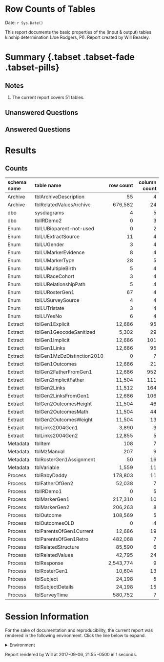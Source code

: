 # Row Counts of Tables
Date: `r Sys.Date()`  

This report documents the basic properties of the (input & output) tables kinship determination (Joe Rodgers, PI).  Report created by Will Beasley.

<!--  Set the working directory to the repository's base directory; this assumes the report is nested inside of two directories.-->


<!-- Set the report-wide options, and point to the external code file. -->


<!-- Load 'sourced' R files.  Suppress the output when loading sources. --> 


<!-- Load packages, or at least verify they're available on the local machine.  Suppress the output when loading packages. --> 


<!-- Load any global functions and variables declared in the R file.  Suppress the output. --> 


<!-- Declare any global functions specific to a Rmd output.  Suppress the output. --> 


<!-- Load the datasets.   -->


<!-- Tweak the datasets.   -->


# Summary {.tabset .tabset-fade .tabset-pills}

## Notes 
1. The current report covers 51 tables.

## Unanswered Questions

## Answered Questions

# Results

## Counts

|schema name |table name                 | row count| column count|
|:-----------|:--------------------------|---------:|------------:|
|Archive     |tblArchiveDescription      |        55|            4|
|Archive     |tblRelatedValuesArchive    |   676,582|           24|
|dbo         |sysdiagrams                |         4|            5|
|dbo         |tblIRDemo2                 |         0|            3|
|Enum        |tblLUBioparent-not-used    |         0|            2|
|Enum        |tblLUExtractSource         |        11|            4|
|Enum        |tblLUGender                |         3|            4|
|Enum        |tblLUMarkerEvidence        |         8|            4|
|Enum        |tblLUMarkerType            |        28|            5|
|Enum        |tblLUMultipleBirth         |         5|            4|
|Enum        |tblLURaceCohort            |         3|            4|
|Enum        |tblLURelationshipPath      |         5|            4|
|Enum        |tblLURosterGen1            |        67|            4|
|Enum        |tblLUSurveySource          |         4|            4|
|Enum        |tblLUTristate              |         3|            4|
|Enum        |tblLUYesNo                 |         6|            4|
|Extract     |tblGen1Explicit            |    12,686|           95|
|Extract     |tblGen1GeocodeSanitized    |     5,302|           29|
|Extract     |tblGen1Implicit            |    12,686|          101|
|Extract     |tblGen1Links               |    12,686|           95|
|Extract     |tblGen1MzDzDistinction2010 |         0|            7|
|Extract     |tblGen1Outcomes            |    12,686|           21|
|Extract     |tblGen2FatherFromGen1      |    12,686|          952|
|Extract     |tblGen2ImplicitFather      |    11,504|          111|
|Extract     |tblGen2Links               |    11,512|          164|
|Extract     |tblGen2LinksFromGen1       |    12,686|          106|
|Extract     |tblGen2OutcomesHeight      |    11,504|           46|
|Extract     |tblGen2OutcomesMath        |    11,504|           44|
|Extract     |tblGen2OutcomesWeight      |    11,504|           13|
|Extract     |tblLinks2004Gen1           |     3,890|            9|
|Extract     |tblLinks2004Gen2           |    12,855|            5|
|Metadata    |tblItem                    |       108|            7|
|Metadata    |tblMzManual                |       207|            9|
|Metadata    |tblRosterGen1Assignment    |        50|           16|
|Metadata    |tblVariable                |     1,559|           11|
|Process     |tblBabyDaddy               |   178,803|           11|
|Process     |tblFatherOfGen2            |    52,038|            7|
|Process     |tblIRDemo1                 |         0|            5|
|Process     |tblMarkerGen1              |   217,310|           10|
|Process     |tblMarkerGen2              |   206,263|            8|
|Process     |tblOutcome                 |   108,569|            5|
|Process     |tblOutcomesOLD             |         0|            4|
|Process     |tblParentsOfGen1Current    |    12,686|           19|
|Process     |tblParentsOfGen1Retro      |   482,068|            7|
|Process     |tblRelatedStructure        |    85,590|            6|
|Process     |tblRelatedValues           |    42,795|           24|
|Process     |tblResponse                | 2,543,774|            9|
|Process     |tblRosterGen1              |    10,604|           13|
|Process     |tblSubject                 |    24,198|            5|
|Process     |tblSubjectDetails          |    24,198|           15|
|Process     |tblSurveyTime              |   580,752|            7|



# Session Information
For the sake of documentation and reproducibility, the current report was rendered in the following environment.  Click the line below to expand.

<details>
  <summary>Environment <span class="glyphicon glyphicon-plus-sign"></span></summary>

```
Session info --------------------------------------------------------------------------------------
```

```
 setting  value                                      
 version  R version 3.4.1 Patched (2017-08-29 r73159)
 system   x86_64, mingw32                            
 ui       RTerm                                      
 language (EN)                                       
 collate  English_United States.1252                 
 tz       America/Chicago                            
 date     2017-09-06                                 
```

```
Packages ------------------------------------------------------------------------------------------
```

```
 package    * version    date       source                          
 assertthat   0.2.0      2017-04-11 CRAN (R 3.4.1)                  
 backports    1.1.0      2017-05-22 CRAN (R 3.4.0)                  
 base       * 3.4.1      2017-08-31 local                           
 bindr        0.1        2016-11-13 CRAN (R 3.4.1)                  
 bindrcpp   * 0.2        2017-06-17 CRAN (R 3.4.1)                  
 colorspace   1.3-2      2016-12-14 CRAN (R 3.4.1)                  
 compiler     3.4.1      2017-08-31 local                           
 datasets   * 3.4.1      2017-08-31 local                           
 devtools     1.13.3     2017-08-02 CRAN (R 3.4.1)                  
 digest       0.6.12     2017-01-27 CRAN (R 3.4.1)                  
 dplyr        0.7.2      2017-07-20 CRAN (R 3.4.1)                  
 evaluate     0.10.1     2017-06-24 CRAN (R 3.4.1)                  
 glue         1.1.1      2017-06-21 CRAN (R 3.4.1)                  
 graphics   * 3.4.1      2017-08-31 local                           
 grDevices  * 3.4.1      2017-08-31 local                           
 highr        0.6        2016-05-09 CRAN (R 3.4.1)                  
 htmltools    0.3.6      2017-04-28 CRAN (R 3.4.1)                  
 knitr      * 1.17       2017-08-10 CRAN (R 3.4.1)                  
 magrittr   * 1.5        2014-11-22 CRAN (R 3.4.1)                  
 memoise      1.1.0      2017-04-21 CRAN (R 3.4.1)                  
 methods    * 3.4.1      2017-08-31 local                           
 munsell      0.4.3      2016-02-13 CRAN (R 3.4.1)                  
 pkgconfig    2.0.1      2017-03-21 CRAN (R 3.4.1)                  
 plyr         1.8.4      2016-06-08 CRAN (R 3.4.1)                  
 R6           2.2.2      2017-06-17 CRAN (R 3.4.1)                  
 Rcpp         0.12.12    2017-07-15 CRAN (R 3.4.1)                  
 rlang        0.1.2.9000 2017-08-21 Github (tidyverse/rlang@f20124b)
 rmarkdown    1.6        2017-06-15 CRAN (R 3.4.1)                  
 RODBC        1.3-15     2017-04-13 CRAN (R 3.4.0)                  
 rprojroot    1.2        2017-01-16 CRAN (R 3.4.1)                  
 scales       0.5.0      2017-08-24 CRAN (R 3.4.1)                  
 stats      * 3.4.1      2017-08-31 local                           
 stringi      1.1.5      2017-04-07 CRAN (R 3.4.0)                  
 stringr      1.2.0      2017-02-18 CRAN (R 3.4.1)                  
 testit       0.7        2017-07-12 Github (yihui/testit@701fa1f)   
 tibble       1.3.4      2017-08-22 CRAN (R 3.4.1)                  
 tools        3.4.1      2017-08-31 local                           
 utils      * 3.4.1      2017-08-31 local                           
 withr        2.0.0      2017-07-28 CRAN (R 3.4.1)                  
 yaml         2.1.14     2016-11-12 CRAN (R 3.4.1)                  
```
</details>



Report rendered by Will at 2017-09-06, 21:55 -0500 in 1 seconds.


